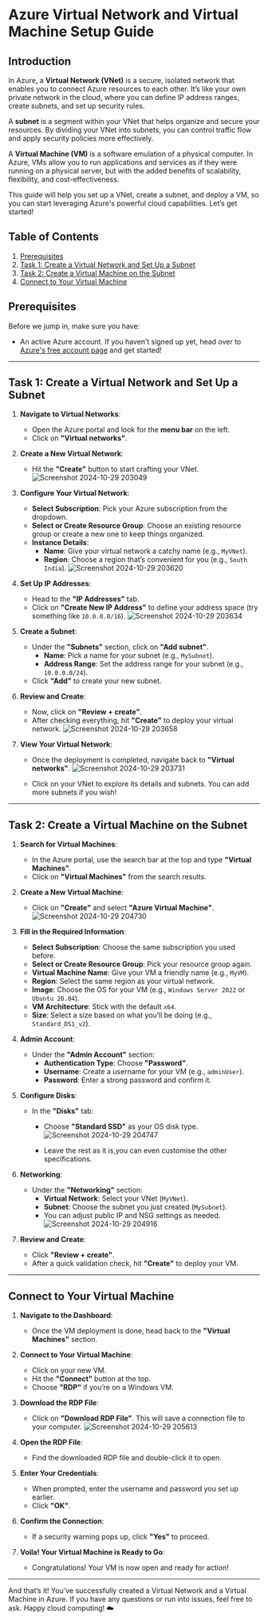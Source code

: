 # Azure Virtual Network and Virtual Machine Setup Guide

## Introduction

In Azure, a **Virtual Network (VNet)** is a secure, isolated network that enables you to connect Azure resources to each other. It’s like your own private network in the cloud, where you can define IP address ranges, create subnets, and set up security rules.

A **subnet** is a segment within your VNet that helps organize and secure your resources. By dividing your VNet into subnets, you can control traffic flow and apply security policies more effectively.

A **Virtual Machine (VM)** is a software emulation of a physical computer. In Azure, VMs allow you to run applications and services as if they were running on a physical server, but with the added benefits of scalability, flexibility, and cost-effectiveness.

This guide will help you set up a VNet, create a subnet, and deploy a VM, so you can start leveraging Azure's powerful cloud capabilities. Let’s get started!

## Table of Contents

1. [Prerequisites](#prerequisites)
2. [Task 1: Create a Virtual Network and Set Up a Subnet](#task-1-create-a-virtual-network-and-set-up-a-subnet)
3. [Task 2: Create a Virtual Machine on the Subnet](#task-2-create-a-virtual-machine-on-the-subnet)
4. [Connect to Your Virtual Machine](#connect-to-your-virtual-machine)

## Prerequisites

Before we jump in, make sure you have:

- An active Azure account. If you haven’t signed up yet, head over to [Azure's free account page](https://azure.microsoft.com/free/) and get started!

---

## Task 1: Create a Virtual Network and Set Up a Subnet

1. **Navigate to Virtual Networks**:
   - Open the Azure portal and look for the **menu bar** on the left. 
   - Click on **"Virtual networks"**.

2. **Create a New Virtual Network**:
   - Hit the **"Create"** button to start crafting your VNet.
     ![Screenshot 2024-10-29 203049](https://github.com/user-attachments/assets/592661da-1c23-4e91-be38-e108b0d6ea20)


3. **Configure Your Virtual Network**:
   - **Select Subscription**: Pick your Azure subscription from the dropdown.
   - **Select or Create Resource Group**: Choose an existing resource group or create a new one to keep things organized.
   - **Instance Details**:
     - **Name**: Give your virtual network a catchy name (e.g., `MyVNet`).
     - **Region**: Choose a region that’s convenient for you (e.g., `South India`).
       ![Screenshot 2024-10-29 203620](https://github.com/user-attachments/assets/4e476ff5-0170-4a99-a995-6eea4e7880fb)


4. **Set Up IP Addresses**:
   - Head to the **"IP Addresses"** tab.
   - Click on **"Create New IP Address"** to define your address space (try something like `10.0.0.0/16`).
     ![Screenshot 2024-10-29 203634](https://github.com/user-attachments/assets/3539fb82-45bb-4d12-8fbc-ca02b23b2f71)


5. **Create a Subnet**:
   - Under the **"Subnets"** section, click on **"Add subnet"**.
     - **Name**: Pick a name for your subnet (e.g., `MySubnet`).
     - **Address Range**: Set the address range for your subnet (e.g., `10.0.0.0/24`).
   - Click **"Add"** to create your new subnet.

6. **Review and Create**:
   - Now, click on **"Review + create"**. 
   - After checking everything, hit **"Create"** to deploy your virtual network.
     ![Screenshot 2024-10-29 203658](https://github.com/user-attachments/assets/3dc5af41-3f4f-4df0-b48d-cdf8c4fcd01a)


7. **View Your Virtual Network**:
   - Once the deployment is completed, navigate back to **"Virtual networks"**.
![Screenshot 2024-10-29 203731](https://github.com/user-attachments/assets/e7ee4eb8-7777-46e1-852c-2553dec80874)

   - Click on your VNet to explore its details and subnets. You can add more subnets if you wish!

---

## Task 2: Create a Virtual Machine on the Subnet

1. **Search for Virtual Machines**:
   - In the Azure portal, use the search bar at the top and type **"Virtual Machines"**.
   - Click on **"Virtual Machines"** from the search results.

2. **Create a New Virtual Machine**:
   - Click on **"Create"** and select **"Azure Virtual Machine"**. 
![Screenshot 2024-10-29 204730](https://github.com/user-attachments/assets/d96cd096-e7e5-4807-bb50-1a9cc51c33fc)


3. **Fill in the Required Information**:
   - **Select Subscription**: Choose the same subscription you used before.
   - **Select or Create Resource Group**: Pick your resource group again.
   - **Virtual Machine Name**: Give your VM a friendly name (e.g., `MyVM`).
   - **Region**: Select the same region as your virtual network.
   - **Image**: Choose the OS for your VM (e.g., `Windows Server 2022` or `Ubuntu 20.04`).
   - **VM Architecture**: Stick with the default `x64`.
   - **Size**: Select a size based on what you’ll be doing (e.g., `Standard_DS1_v2`).

4. **Admin Account**:
   - Under the **"Admin Account"** section:
     - **Authentication Type**: Choose **"Password"**.
     - **Username**: Create a username for your VM (e.g., `adminUser`).
     - **Password**: Enter a strong password and confirm it.

5. **Configure Disks**:
   - In the **"Disks"** tab:
     - Choose **"Standard SSD"** as your OS disk type.
![Screenshot 2024-10-29 204747](https://github.com/user-attachments/assets/22461244-b54d-421a-b60d-b0e6aeda14c6)

     - Leave the rest as it is,you can even customise the other specifications.

6. **Networking**:
   - Under the **"Networking"** section:
     - **Virtual Network**: Select your VNet (`MyVNet`).
     - **Subnet**: Choose the subnet you just created (`MySubnet`).
     - You can adjust public IP and NSG settings as needed.
![Screenshot 2024-10-29 204916](https://github.com/user-attachments/assets/c660447f-6118-4b52-986e-62f31e903a83)


7. **Review and Create**:
   - Click **"Review + create"**.
   - After a quick validation check, hit **"Create"** to deploy your VM. 


---

## Connect to Your Virtual Machine

1. **Navigate to the Dashboard**:
   - Once the VM deployment is done, head back to the **"Virtual Machines"** section.

2. **Connect to Your Virtual Machine**:
   - Click on your new VM.
   - Hit the **"Connect"** button at the top.
   - Choose **"RDP"** if you’re on a Windows VM.

3. **Download the RDP File**:
   - Click on **"Download RDP File"**. This will save a connection file to your computer.
     ![Screenshot 2024-10-29 205613](https://github.com/user-attachments/assets/d7a5c3eb-c7e1-47a6-acf9-9eb02af17e36)


4. **Open the RDP File**:
   - Find the downloaded RDP file and double-click it to open.


5. **Enter Your Credentials**:
   - When prompted, enter the username and password you set up earlier.
   - Click **"OK"**.

6. **Confirm the Connection**:
   - If a security warning pops up, click **"Yes"** to proceed.

7. **Voila! Your Virtual Machine is Ready to Go**:
   - Congratulations! Your VM is now open and ready for action!

---

And that’s it! You’ve successfully created a Virtual Network and a Virtual Machine in Azure. If you have any questions or run into issues, feel free to ask. Happy cloud computing! ☁️
